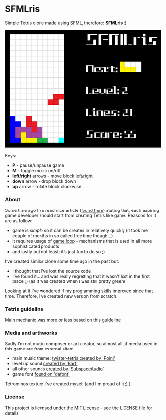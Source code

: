 # SFMLris
Simple Tetris clone made using [SFML](https://www.sfml-dev.org/), therefore: **SFMLris** ;)

![image](sfmlris.bmp)


Keys:
* **P** -  pause/unpause game
* **M** - toggle music on/off
* **left/right** arrows - move block left/right
* **down** arrow - drop block down
* **up** arrow - rotate block clockwise

### About
Some time ago I've read nice article ([found here](https://www.gamedev.net/tutorials/programming/general-and-gameplay-programming/how-do-i-make-games-a-path-to-game-development-r892/)) stating that, each aspiring game developer should start from creating Tetris like game. 
Reasons for it are as follow:
* game is *simple* so it can be created in relatively quickly (it took me couple of months in so called free time though…)
* it requires usage of [game loop](https://gameprogrammingpatterns.com/game-loop.html) - mechanisms that is used in all more sophisticated products
* and lastly but not least: it’s just fun to do so ;)


I’ve created similar clone some time ago in the past but:
* I thought that I’ve lost the source code
* I’ve found it... and was really regretting that it wasn't lost in the first place ;) (as it was created when I was still pretty green)

Looking at it I’ve wondered if my programming skills improved since that time.
Therefore, I’ve created new version from scratch.
 
### Tetris guideline
Main mechanic was more or less based on this [guideline](https://tetris.fandom.com/wiki/Tetris_Guideline)


### Media and arthworks
Sadly I’m not music composer or art creator, so almost all of media used in this game are from external sites:
* main music theme: [twister-tetris created by 'Poinl'](https://opengameart.org/content/twister-tetris)
* level up sound [created by 'Bart'](https://opengameart.org/content/level-up-sound-effects)
* all other sounds [created by 'SubspaceAudio'](https://opengameart.org/content/512-sound-effects-8-bit-style)
* game font [found on 'dafont'](https://www.dafont.com/tetris.font)

Tetrominos texture I've created myself (and I'm proud of it ;) )

### License
This project is licensed under the [MIT License](https://opensource.org/licenses/MIT) - see the LICENSE file for details